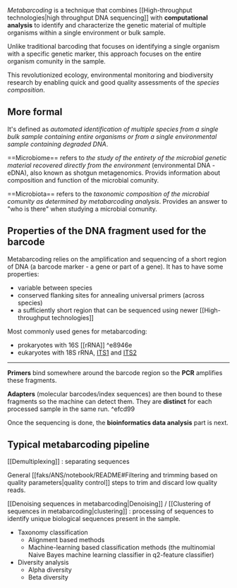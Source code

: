 *Metabarcoding* is a technique that combines [[High-throughput technologies|high throughput DNA sequencing]] with **computational analysis** to identify and characterize the genetic material of multiple organisms within a single environment or bulk sample. 

Unlike traditional barcoding that focuses on identifying a single organism with a specific genetic marker, this approach focuses on the entire organism comunity in the sample.

This revolutionized ecology, environmental monitoring and biodiversity research by enabling quick and good quality assessments of the *species composition*.

## More formal

It's defined as *automated identification of multiple species from a single bulk sample containing entire organisms or from a single environmental sample containing degraded DNA*.

==Microbiome== refers to *the study of the entirety of the microbial genetic material recovered directly from the environment* (environmental DNA - eDNA), also known as shotgun metagenomics. Provids information about composition and function of the microbial comunity.

==Microbiota== refers to the *taxonomic composition of the microbial comunity as determined by metabarcoding analysis*. Provides an answer to "who is there" when studying a microbial comunity.

## Properties of the DNA fragment used for the barcode

Metabarcoding relies on the amplification and sequencing of a short region of DNA (a barcode marker - a gene or part of a gene). It has to have some properties:

- variable between species
- conserved flanking sites for annealing universal primers (across species)
- a sufficiently short region that can be sequenced using newer [[High-throughput technologies]]

Most commonly used genes for metabarcoding:

- prokaryotes with 16S [[rRNA]] ^e8946e
- eukaryotes with 18S rRNA, [ITS1](Internal%20transcribed%20spacer%20(ITS)) and [ITS2](Internal%20transcribed%20spacer%20(ITS))

---

**Primers** bind somewhere around the barcode region so the **PCR** amplifies these fragments. 

**Adapters** (molecular barcodes/index sequences) are then bound to these fragments so the machine can detect them. They are **distinct** for each processed sample in the same run. ^efcd99

Once the sequencing is done, the **bioinformatics data analysis** part is next.

## Typical metabarcoding pipeline

[[Demultiplexing]] : separating sequences

General [[faks/ANS/notebook/README#Filtering and trimming based on quality parameters|quality control]] steps to trim and discard low quality reads.

[[Denoising sequences in metabarcoding|Denoising]] / [[Clustering of sequences in metabarcoding|clustering]]  : processing of sequences to identify unique biological sequences present in the sample.

- Taxonomy classification 
	- Alignment based methods 
	- Machine-learning based classification methods (the multinomial Naive Bayes machine learning classifier in q2-feature classifier) 
- Diversity analysis 
	- Alpha diversity 
	- Beta diversity
